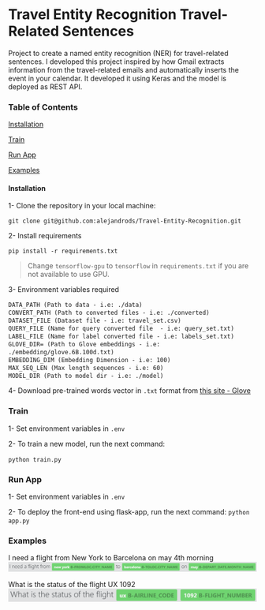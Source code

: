# Travel Entity Recognition Travel-Related Sentences

Project to create a named entity recognition (NER) for travel-related sentences. 
I developed this project inspired by how Gmail extracts information from the 
travel-related emails and automatically inserts the event in your calendar. 
It developed it using Keras and the model is deployed as REST API.

### Table of Contents  

[Installation](#Installation) 

[Train](#Train)  

[Run App](#Deploy)  

[Examples](#Examples)  

<a name="Installation"></a>
#### Installation

1- Clone the repository in your local machine:
```
git clone git@github.com:alejandrods/Travel-Entity-Recognition.git
```

2- Install requirements
```
pip install -r requirements.txt
```

> Change `tensorflow-gpu` to `tensorflow` in `requirements.txt` if you are not available to use GPU.

3- Environment variables required

```
DATA_PATH (Path to data - i.e: ./data)
CONVERT_PATH (Path to converted files - i.e: ./converted)
DATASET_FILE (Dataset file - i.e: travel_set.csv)
QUERY_FILE (Name for query converted file  - i.e: query_set.txt)
LABEL_FILE (Name for label converted file - i.e: labels_set.txt)
GLOVE_DIR= (Path to Glove embeddings - i.e: ./embedding/glove.6B.100d.txt)
EMBEDDING_DIM (Embedding Dimension - i.e: 100)
MAX_SEQ_LEN (Max length sequences - i.e: 60)
MODEL_DIR (Path to model dir - i.e: ./model)
```

4- Download pre-trained words vector in `.txt` format from [this site - Glove](https://nlp.stanford.edu/projects/glove/)

<a name="Train"></a>
### Train

1- Set environment variables in `.env`

2- To train a new model, run the next command:

`python train.py`

<a name="Deploy"></a>
### Run App

1- Set environment variables in `.env`

2- To deploy the front-end using flask-app, run the next command:
`python app.py`

<a name="Examples"></a>
### Examples
I need a flight from New York to Barcelona on may 4th morning
![](./images/example1.PNG)

What is the status of the flight UX 1092
![](./images/example2.PNG)